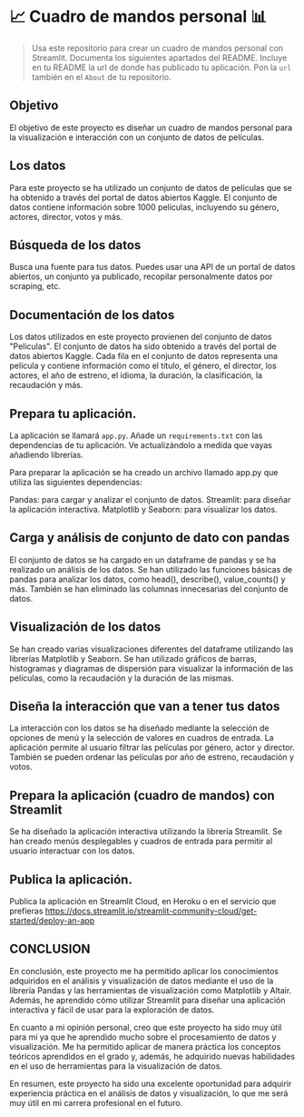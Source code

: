 # 📈 Cuadro de mandos personal 📊

> Usa este repositorio para crear un cuadro de mandos personal con Streamlit. Documenta los siguientes apartados del README.
> Incluye en tu README la url de donde has publicado tu aplicación. Pon la `url` también en el `About` de tu repositorio.

## Objetivo

El objetivo de este proyecto es diseñar un cuadro de mandos personal para la visualización e interacción con un conjunto de datos de películas.

## Los datos

Para este proyecto se ha utilizado un conjunto de datos de películas que se ha obtenido a través del portal de datos abiertos Kaggle. El conjunto de datos contiene información sobre 1000 películas, incluyendo su género, actores, director, votos y más.

## Búsqueda de los datos

Busca una fuente para tus datos. Puedes usar una API de un portal de datos abiertos, un conjunto ya publicado, recopilar personalmente datos por scraping, etc.

## Documentación de los datos

Los datos utilizados en este proyecto provienen del conjunto de datos "Peliculas". El conjunto de datos ha sido obtenido a través del portal de datos abiertos Kaggle. Cada fila en el conjunto de datos representa una película y contiene información como el título, el género, el director, los actores, el año de estreno, el idioma, la duración, la clasificación, la recaudación y más.

## Prepara tu aplicación.

La aplicación se llamará `app.py`. Añade un `requirements.txt` con las dependencias de tu aplicación. Ve actualizándolo a medida que vayas añadiendo librerías.

Para preparar la aplicación se ha creado un archivo llamado app.py que utiliza las siguientes dependencias:

Pandas: para cargar y analizar el conjunto de datos.
Streamlit: para diseñar la aplicación interactiva.
Matplotlib y Seaborn: para visualizar los datos.

## Carga y análisis de conjunto de dato con pandas

El conjunto de datos se ha cargado en un dataframe de pandas y se ha realizado un análisis de los datos. Se han utilizado las funciones básicas de pandas para analizar los datos, como head(), describe(), value_counts() y más. También se han eliminado las columnas innecesarias del conjunto de datos.

## Visualización de los datos

Se han creado varias visualizaciones diferentes del dataframe utilizando las librerías Matplotlib y Seaborn. Se han utilizado gráficos de barras, histogramas y diagramas de dispersión para visualizar la información de las películas, como la recaudación y la duración de las mismas.

## Diseña la interacción que van a tener tus datos

La interacción con los datos se ha diseñado mediante la selección de opciones de menú y la selección de valores en cuadros de entrada. La aplicación permite al usuario filtrar las películas por género, actor y director. También se pueden ordenar las películas por año de estreno, recaudación y votos.

## Prepara la aplicación (cuadro de mandos) con Streamlit

Se ha diseñado la aplicación interactiva utilizando la librería Streamlit. Se han creado menús desplegables y cuadros de entrada para permitir al usuario interactuar con los datos.

## Publica la aplicación.

Publica la aplicación en Streamlit Cloud, en Heroku o en el servicio que prefieras https://docs.streamlit.io/streamlit-community-cloud/get-started/deploy-an-app

## CONCLUSION

En conclusión, este proyecto me ha permitido aplicar los conocimientos adquiridos en el análisis y visualización de datos mediante el uso de la librería Pandas y las herramientas de visualización como Matplotlib y Altair. Además, he aprendido cómo utilizar Streamlit para diseñar una aplicación interactiva y fácil de usar para la exploración de datos.

En cuanto a mi opinión personal, creo que este proyecto ha sido muy útil para mí ya que he aprendido mucho sobre el procesamiento de datos y visualización. Me ha permitido aplicar de manera práctica los conceptos teóricos aprendidos en el grado y, además, he adquirido nuevas habilidades en el uso de herramientas para la visualización de datos.

En resumen, este proyecto ha sido una excelente oportunidad para adquirir experiencia práctica en el análisis de datos y visualización, lo que me será muy útil en mi carrera profesional en el futuro.
